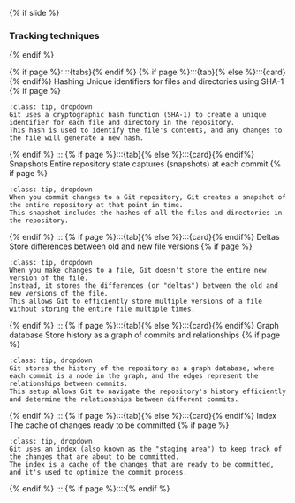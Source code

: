 {% if slide %}
### Tracking techniques
{% endif %}

{% if page %}::::{tabs}{% endif %}
{% if page %}:::{tab}{% else %}:::{card}{% endif%} Hashing
Unique identifiers for files and directories using SHA-1
{% if page %}
```{admonition} Details
:class: tip, dropdown
Git uses a cryptographic hash function (SHA-1) to create a unique identifier for each file and directory in the repository.
This hash is used to identify the file's contents, and any changes to the file will generate a new hash.
```
{% endif %}
:::
{% if page %}:::{tab}{% else %}:::{card}{% endif%} Snapshots
Entire repository state captures (snapshots) at each commit
{% if page %}
```{admonition} Details
:class: tip, dropdown
When you commit changes to a Git repository, Git creates a snapshot of the entire repository at that point in time.
This snapshot includes the hashes of all the files and directories in the repository.
```
{% endif %}
:::
{% if page %}:::{tab}{% else %}:::{card}{% endif%} Deltas
Store differences between old and new file versions
{% if page %}
```{admonition} Details
:class: tip, dropdown
When you make changes to a file, Git doesn't store the entire new version of the file.
Instead, it stores the differences (or "deltas") between the old and new versions of the file.
This allows Git to efficiently store multiple versions of a file without storing the entire file multiple times.
```
{% endif %}
:::
{% if page %}:::{tab}{% else %}:::{card}{% endif%} Graph database
Store history as a graph of commits and relationships
{% if page %}
```{admonition} Details
:class: tip, dropdown
Git stores the history of the repository as a graph database, where each commit is a node in the graph, and the edges represent the relationships between commits.
This setup allows Git to navigate the repository's history efficiently and determine the relationships between different commits.
```
{% endif %}
:::
{% if page %}:::{tab}{% else %}:::{card}{% endif%} Index
The cache of changes ready to be committed
{% if page %}
```{admonition} Details
:class: tip, dropdown
Git uses an index (also known as the "staging area") to keep track of the changes that are about to be committed.
The index is a cache of the changes that are ready to be committed, and it's used to optimize the commit process.
```
{% endif %}
:::
{% if page %}::::{% endif %}


